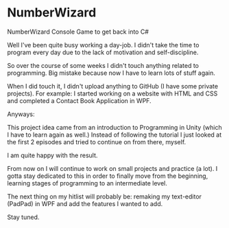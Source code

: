 # NumberWizard
NumberWizard Console Game to get back into C#

Well I've been quite busy working a day-job. 
I didn't take the time to program every day due to the lack of motivation and self-discipline.

So over the course of some weeks I didn't touch anything related to programming.
Big mistake because now I have to learn lots of stuff again.

When I did touch it, I didn't upload anything to GitHub (I have some private projects).
For example: I started working on a website with HTML and CSS and completed a Contact Book Application in WPF.

Anyways:

This project idea came from an introduction to Programming in Unity (which I have to learn again as well.)
Instead of following the tutorial I just looked at the first 2 episodes and tried to continue on from there, myself.

I am quite happy with the result.

From now on I will continue to work on small projects and practice (a lot). 
I gotta stay dedicated to this in order to finally move from the beginning, learning stages of programming to an intermediate level.

The next thing on my hitlist will probably be: remaking my text-editor (PadPad) in WPF and add the features I wanted to add.

Stay tuned.
